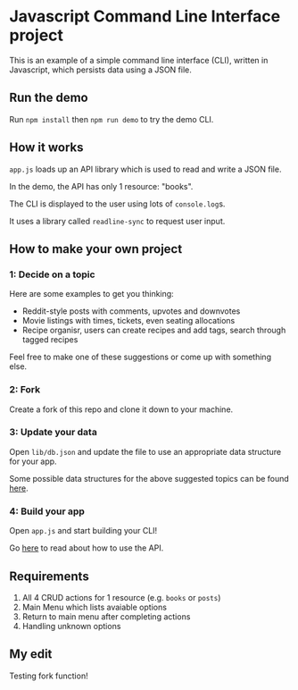 # Javascript Command Line Interface project

This is an example of a simple command line interface (CLI), written in Javascript, which persists data using a JSON file.

## Run the demo

Run `npm install` then `npm run demo` to try the demo CLI.

## How it works

`app.js` loads up an API library which is used to read and write a JSON file.

In the demo, the API has only 1 resource: "books".

The CLI is displayed to the user using lots of `console.log`s.

It uses a library called `readline-sync` to request user input.

## How to make your own project

### 1: Decide on a topic

Here are some examples to get you thinking:

- Reddit-style posts with comments, upvotes and downvotes
- Movie listings with times, tickets, even seating allocations
- Recipe organisr, users can create recipes and add tags, search through tagged recipes

Feel free to make one of these suggestions or come up with something else.

### 2: Fork

Create a fork of this repo and clone it down to your machine.

### 3: Update your data

Open `lib/db.json` and update the file to use an appropriate data structure for your app.

Some possible data structures for the above suggested topics can be found [here](./data_structures.md).

### 4: Build your app

Open `app.js` and start building your CLI!

Go [here](./API_documentation.md) to read about how to use the API.

## Requirements

1. All 4 CRUD actions for 1 resource (e.g. `books` or `posts`)
2. Main Menu which lists avaiable options
3. Return to main menu after completing actions
4. Handling unknown options


## My edit
Testing fork function!
